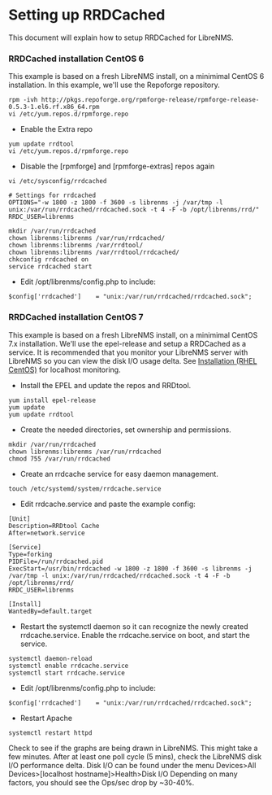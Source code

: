 # Setting up RRDCached

This document will explain how to setup RRDCached for LibreNMS.

### RRDCached installation CentOS 6
This example is based on a fresh LibreNMS install, on a minimimal CentOS 6 installation.
In this example, we'll use the Repoforge repository.

```ssh
rpm -ivh http://pkgs.repoforge.org/rpmforge-release/rpmforge-release-0.5.3-1.el6.rf.x86_64.rpm
vi /etc/yum.repos.d/rpmforge.repo
```
- Enable the Extra repo

```ssh
yum update rrdtool
vi /etc/yum.repos.d/rpmforge.repo 
```
- Disable the [rpmforge] and [rpmforge-extras] repos again

```ssh
vi /etc/sysconfig/rrdcached

# Settings for rrdcached
OPTIONS="-w 1800 -z 1800 -f 3600 -s librenms -j /var/tmp -l unix:/var/run/rrdcached/rrdcached.sock -t 4 -F -b /opt/librenms/rrd/"
RRDC_USER=librenms

mkdir /var/run/rrdcached
chown librenms:librenms /var/run/rrdcached/
chown librenms:librenms /var/rrdtool/
chown librenms:librenms /var/rrdtool/rrdcached/
chkconfig rrdcached on
service rrdcached start
```

- Edit /opt/librenms/config.php to include:
```ssh
$config['rrdcached']    = "unix:/var/run/rrdcached/rrdcached.sock";
```
### RRDCached installation CentOS 7
This example is based on a fresh LibreNMS install, on a minimimal CentOS 7.x installation.
We'll use the epel-release and setup a RRDCached as a service.
It is recommended that you monitor your LibreNMS server with LibreNMS so you can view the disk I/O usage delta.
See [Installation (RHEL CentOS)][1] for localhost monitoring.

- Install the EPEL and update the repos and RRDtool.
```ssh
yum install epel-release
yum update
yum update rrdtool
```

- Create the needed directories, set ownership and permissions.
```ssh
mkdir /var/run/rrdcached
chown librenms:librenms /var/run/rrdcached
chmod 755 /var/run/rrdcached
```

- Create an rrdcache service for easy daemon management.
```ssh
touch /etc/systemd/system/rrdcache.service
```
- Edit rrdcache.service and paste the example config:
```ssh
[Unit]
Description=RRDtool Cache
After=network.service

[Service]
Type=forking
PIDFile=/run/rrdcached.pid
ExecStart=/usr/bin/rrdcached -w 1800 -z 1800 -f 3600 -s librenms -j /var/tmp -l unix:/var/run/rrdcached/rrdcached.sock -t 4 -F -b /opt/librenms/rrd/
RRDC_USER=librenms

[Install]
WantedBy=default.target
```

- Restart the systemctl daemon so it can recognize the newly created rrdcache.service. Enable the rrdcache.service on boot, and start the service.
```ssh
systemctl daemon-reload
systemctl enable rrdcache.service
systemctl start rrdcache.service
```

- Edit /opt/librenms/config.php to include:
```ssh
$config['rrdcached']    = "unix:/var/run/rrdcached/rrdcached.sock";
```

- Restart Apache
```ssh
systemctl restart httpd
```

Check to see if the graphs are being drawn in LibreNMS. This might take a few minutes.
After at least one poll cycle (5 mins), check the LibreNMS disk I/O performance delta.
Disk I/O can be found under the menu Devices>All Devices>[localhost hostname]>Health>Disk I/O
Depending on many factors, you should see the Ops/sec drop by ~30-40%.


[1]: http://librenms.readthedocs.org/Installation/Installation-(RHEL-CentOS)/#add-localhost
"Add localhost to LibreNMS"

